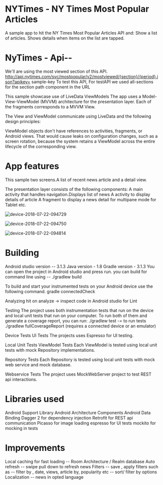 # NYTimes - NY Times Most Popular Articles

  A sample app to hit the NY Times Most Popular Articles API and:
  Show a list of articles.
  Shows details when items on the list are tapped.

 # NyTimes - Api--

  We'll are using the most viewed section of this API.
  http://api.nytimes.com/svc/mostpopular/v2/mostviewed/{section}/{period}.json?apikey= sample-key To test this API,
  For testAPI we used all-sections for the section path component in the URL

  This sample showcase use of
  LiveData
  ViewModels
  The app uses a Model-View-ViewModel (MVVM) architecture for the presentation layer.
  Each of the fragments corresponds to a MVVM View.

  The View and ViewModel communicate using LiveData and the following design principles:

  ViewModel objects don't have references to activities, fragments, or Android views.
  That would cause leaks on configuration changes, such as a screen rotation,
  because the system retains a ViewModel across the entire lifecycle of the corresponding view.

# App features
  This sample two screens.A list of recent news article and a detail view.

  The presentation layer consists of the following components:
  A main activity that handles navigation.Displays list of news
  A activity to display details of article
  A fragment to display a news detail for multipane mode for Tablet etc.
  
  
  ![device-2018-07-22-094729](https://user-images.githubusercontent.com/9075512/43042270-dd3ec2fe-8d96-11e8-9a1e-a26f212c6352.png)
  
  ![device-2018-07-22-094750](https://user-images.githubusercontent.com/9075512/43042272-df820d3c-8d96-11e8-872b-64ab56f78db0.png)
  
  ![device-2018-07-22-094814](https://user-images.githubusercontent.com/9075512/43042273-e153ab84-8d96-11e8-81e8-af3def266f89.png)


# Building

  Android studio version -- 3.1.3
  Java version - 1.8
  Gradle version - 3.1.3
  You can open the project in Android studio and press run.
  you can build for command line using --
  ./gradlew build

  To build and start your instrumented tests on your Android device use the following command.
  gradle connectedCheck

  Analyzing
  hit on analyze -> inspect code in Android studio for Lint

  Testing
  The project uses both instrumentation tests that run on the device and local unit tests that run on your computer.
  To run both of them and generate a coverage report, you can run:
  ./gradlew test -= to run tests
  ./gradlew fullCoverageReport (requires a connected device or an emulator)

   Device Tests
   UI Tests
   The projects uses Espresso for UI testing.


   Local Unit Tests
   ViewModel Tests
   Each ViewModel is tested using local unit tests with mock Repository implementations.

   Repository Tests
   Each Repository is tested using local unit tests with mock web service and mock database.

   Webservice Tests
   The project uses MockWebServer project to test REST api interactions.

# Libraries used
  Android Support Library
  Android Architecture Components
  Android Data Binding
  Dagger 2 for dependency injection
  Retrofit for REST api communication
  Picasso for image loading
  espresso for UI tests
  mockito for mocking in tests

# Improvements
  Local caching for fast loading -- Room Architecture / Realm database
  Auto refresh -- swipe pull down to refresh news
  Filters -- save , apply filters such as -- filter by , date, views, article by, popularity etc
          -- sort/ filter by options
  Localization -- news in opted language






